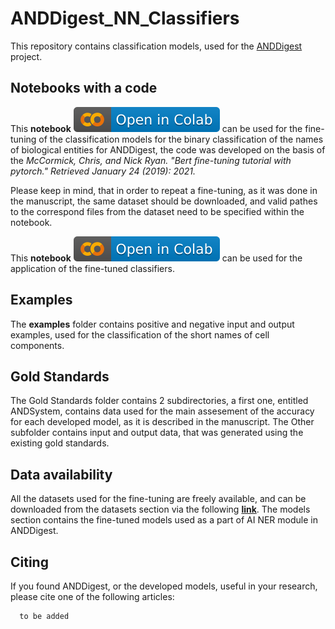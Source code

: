 # ANDDigest_NN_Classifiers
This repository contains classification models, used for the [ANDDigest](https://anddigest.sysbio.ru/) project.

## Notebooks with a code
This **notebook** [![Open In Colab](images/colab.svg)](https://colab.research.google.com/github/ANDDigest/ANDDigest_classification_models/blob/main/notebooks/PubMedBERT_finetuning.ipynb) can be used for the fine-tuning of the classification models for the binary classification of the names of biological entities for ANDDigest, the code was developed on the basis of the
_McCormick, Chris, and Nick Ryan. "Bert fine-tuning tutorial with pytorch." Retrieved January 24 (2019): 2021._


Please keep in mind, that in order to repeat a fine-tuning, as it was done in the manuscript, the same dataset should be downloaded, and valid pathes to the correspond files from the dataset need to be specified within the notebook.

This **notebook** [![Open In Colab](images/colab.svg)](https://colab.research.google.com/github/ANDDigest/ANDDigest_classification_models/blob/main/notebooks/ANDDigest_predictions_cuda.ipynb) can be used for the application of the fine-tuned classifiers.

## Examples
The **examples** folder contains positive and negative input and output examples, used for the classification of the short names of cell components.


## Gold Standards
The Gold Standards folder contains 2 subdirectories, a first one, entitled ANDSystem, contains data used for the main assesement of the accuracy for each developed model, as it is described in the manuscript. The Other subfolder contains input and output data, that was generated using the existing gold standards.


## Data availability

All the datasets used for the fine-tuning are freely available, and can be downloaded from the datasets section via the following [**link**](https://huggingface.co/Timofey). The models section contains the fine-tuned models used as a part of AI NER module in ANDDigest.

## Citing
If you found ANDDigest, or the developed models, useful in your research, please cite one of the following articles:

```
  to be added
```
